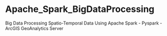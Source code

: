 # Apache_Spark_BigDataProcessing
Big Data Processing Spatio-Temporal Data Using Apache Spark - Pyspark - ArcGIS GeoAnalytics Server
